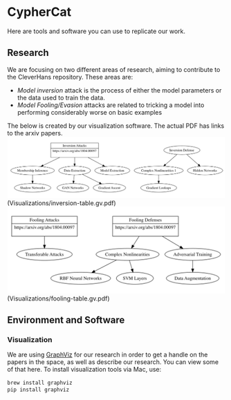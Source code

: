# CypherCat

Here are tools and software you can use to replicate our work.

## Research

We are focusing on two different areas of research, aiming to contribute to the CleverHans repository. These areas are:
- *Model inversion* attack is the process of either the model parameters or the data used to train the data.
- *Model Fooling/Evasion* attacks are related to tricking a model into performing considerably worse on basic examples

The below is created by our visualization software. The actual PDF has links to the arxiv papers.
![Model Inversion](Visualizations/Example-Invert.png)(Visualizations/inversion-table.gv.pdf)
![Model Fooling](Visualizations/Example-Fooling.png)(Visualizations/fooling-table.gv.pdf)

## Environment and Software

### Visualization

We are using [GraphViz](https://www.graphviz.org/) for our research in order to get a handle on the papers in the space, as well as describe our research. You can view some of that here. To install visualization tools via Mac, use:

```
brew install graphviz
pip install graphviz
```
